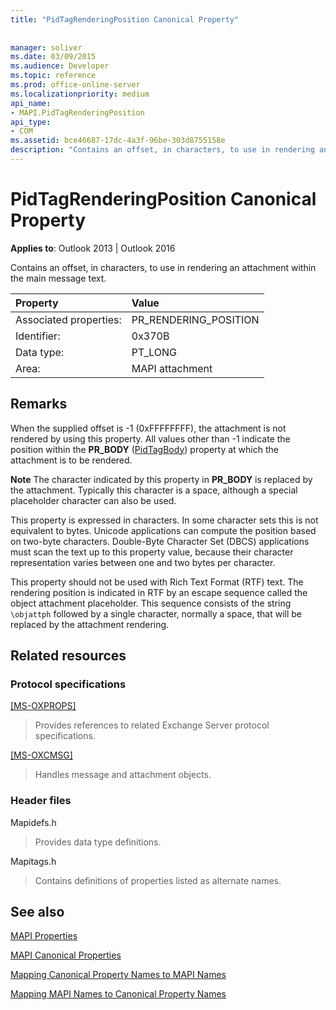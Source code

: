 ```yaml
---
title: "PidTagRenderingPosition Canonical Property"
 
 
manager: soliver
ms.date: 03/09/2015
ms.audience: Developer
ms.topic: reference
ms.prod: office-online-server
ms.localizationpriority: medium
api_name:
- MAPI.PidTagRenderingPosition
api_type:
- COM
ms.assetid: bce46687-17dc-4a3f-96be-303d8755158e
description: "Contains an offset, in characters, to use in rendering an attachment within the main message text. This property should not be used with Rich Text Format (RTF) text."
---
```


# PidTagRenderingPosition Canonical Property

  
  
**Applies to**: Outlook 2013 | Outlook 2016 
  
Contains an offset, in characters, to use in rendering an attachment within the main message text.
  
|Property |Value |
|:-----|:-----|
|Associated properties:  <br/> |PR_RENDERING_POSITION  <br/> |
|Identifier:  <br/> |0x370B  <br/> |
|Data type:  <br/> |PT_LONG  <br/> |
|Area:  <br/> |MAPI attachment  <br/> |
   
## Remarks

When the supplied offset is -1 (0xFFFFFFFF), the attachment is not rendered by using this property. All values other than -1 indicate the position within the **PR_BODY** ([PidTagBody](pidtagbody-canonical-property.md)) property at which the attachment is to be rendered.
  
 **Note** The character indicated by this property in **PR_BODY** is replaced by the attachment. Typically this character is a space, although a special placeholder character can also be used. 
  
This property is expressed in characters. In some character sets this is not equivalent to bytes. Unicode applications can compute the position based on two-byte characters. Double-Byte Character Set (DBCS) applications must scan the text up to this property value, because their character representation varies between one and two bytes per character.
  
This property should not be used with Rich Text Format (RTF) text. The rendering position is indicated in RTF by an escape sequence called the object attachment placeholder. This sequence consists of the string  `\objattph` followed by a single character, normally a space, that will be replaced by the attachment rendering. 
  
## Related resources

### Protocol specifications

[[MS-OXPROPS]](https://msdn.microsoft.com/library/f6ab1613-aefe-447d-a49c-18217230b148%28Office.15%29.aspx)
  
> Provides references to related Exchange Server protocol specifications.
    
[[MS-OXCMSG]](https://msdn.microsoft.com/library/7fd7ec40-deec-4c06-9493-1bc06b349682%28Office.15%29.aspx)
  
> Handles message and attachment objects.
    
### Header files

Mapidefs.h
  
> Provides data type definitions.
    
Mapitags.h
  
> Contains definitions of properties listed as alternate names.
    
## See also



[MAPI Properties](mapi-properties.md)
  
[MAPI Canonical Properties](mapi-canonical-properties.md)
  
[Mapping Canonical Property Names to MAPI Names](mapping-canonical-property-names-to-mapi-names.md)
  
[Mapping MAPI Names to Canonical Property Names](mapping-mapi-names-to-canonical-property-names.md)

